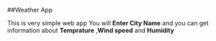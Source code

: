 ##Weather App



This is very simple web app You will **Enter City Name** and you can get information about 
**Temprature** ,**Wind speed** and  **Humidity**
